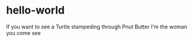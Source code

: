 # hello-world
If you want to see a Turtle stampeding through Pnut Butter I'm the woman you come see
